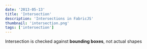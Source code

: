 ```yaml
---
date: '2013-05-13'
title: 'Intersection'
description: 'Intersections in FabricJS'
thumbnail: 'intersection.png'
tags: ['intersection']
---
```


<p>Intersection is checked against <b>bounding boxes</b>, not actual shapes</p>
<canvas id="canvas" width="500" height="500"></canvas>
